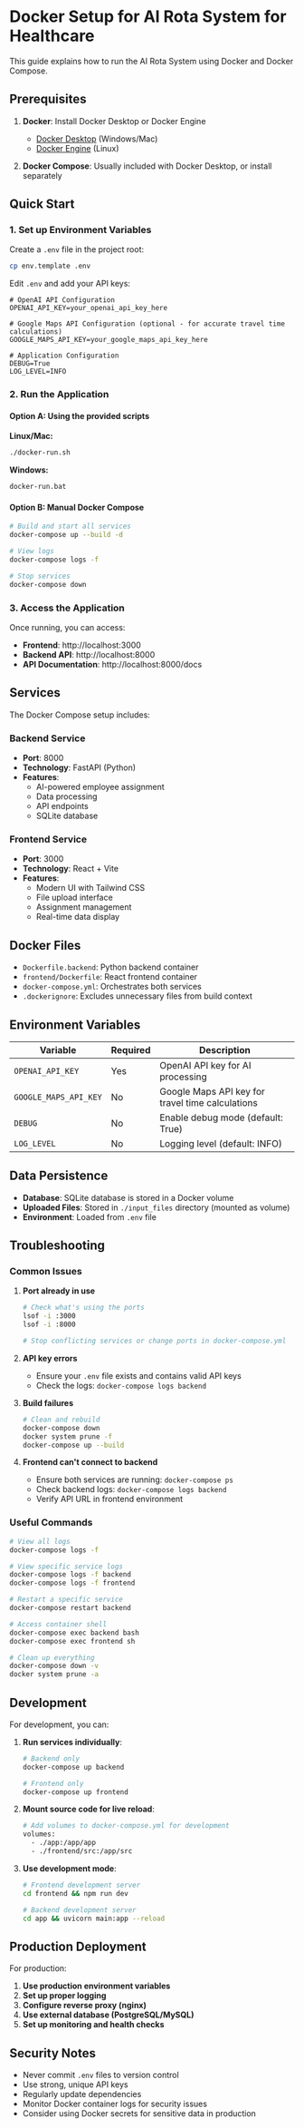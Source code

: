 # Docker Setup for AI Rota System for Healthcare

This guide explains how to run the AI Rota System using Docker and Docker Compose.

## Prerequisites

1. **Docker**: Install Docker Desktop or Docker Engine
   - [Docker Desktop](https://www.docker.com/products/docker-desktop/) (Windows/Mac)
   - [Docker Engine](https://docs.docker.com/engine/install/) (Linux)

2. **Docker Compose**: Usually included with Docker Desktop, or install separately

## Quick Start

### 1. Set up Environment Variables

Create a `.env` file in the project root:

```bash
cp env.template .env
```

Edit `.env` and add your API keys:

```env
# OpenAI API Configuration
OPENAI_API_KEY=your_openai_api_key_here

# Google Maps API Configuration (optional - for accurate travel time calculations)
GOOGLE_MAPS_API_KEY=your_google_maps_api_key_here

# Application Configuration
DEBUG=True
LOG_LEVEL=INFO
```

### 2. Run the Application

#### Option A: Using the provided scripts

**Linux/Mac:**
```bash
./docker-run.sh
```

**Windows:**
```cmd
docker-run.bat
```

#### Option B: Manual Docker Compose

```bash
# Build and start all services
docker-compose up --build -d

# View logs
docker-compose logs -f

# Stop services
docker-compose down
```

### 3. Access the Application

Once running, you can access:

- **Frontend**: http://localhost:3000
- **Backend API**: http://localhost:8000
- **API Documentation**: http://localhost:8000/docs

## Services

The Docker Compose setup includes:

### Backend Service
- **Port**: 8000
- **Technology**: FastAPI (Python)
- **Features**: 
  - AI-powered employee assignment
  - Data processing
  - API endpoints
  - SQLite database

### Frontend Service
- **Port**: 3000
- **Technology**: React + Vite
- **Features**:
  - Modern UI with Tailwind CSS
  - File upload interface
  - Assignment management
  - Real-time data display

## Docker Files

- `Dockerfile.backend`: Python backend container
- `frontend/Dockerfile`: React frontend container
- `docker-compose.yml`: Orchestrates both services
- `.dockerignore`: Excludes unnecessary files from build context

## Environment Variables

| Variable | Required | Description |
|----------|----------|-------------|
| `OPENAI_API_KEY` | Yes | OpenAI API key for AI processing |
| `GOOGLE_MAPS_API_KEY` | No | Google Maps API key for travel time calculations |
| `DEBUG` | No | Enable debug mode (default: True) |
| `LOG_LEVEL` | No | Logging level (default: INFO) |

## Data Persistence

- **Database**: SQLite database is stored in a Docker volume
- **Uploaded Files**: Stored in `./input_files` directory (mounted as volume)
- **Environment**: Loaded from `.env` file

## Troubleshooting

### Common Issues

1. **Port already in use**
   ```bash
   # Check what's using the ports
   lsof -i :3000
   lsof -i :8000
   
   # Stop conflicting services or change ports in docker-compose.yml
   ```

2. **API key errors**
   - Ensure your `.env` file exists and contains valid API keys
   - Check the logs: `docker-compose logs backend`

3. **Build failures**
   ```bash
   # Clean and rebuild
   docker-compose down
   docker system prune -f
   docker-compose up --build
   ```

4. **Frontend can't connect to backend**
   - Ensure both services are running: `docker-compose ps`
   - Check backend logs: `docker-compose logs backend`
   - Verify API URL in frontend environment

### Useful Commands

```bash
# View all logs
docker-compose logs -f

# View specific service logs
docker-compose logs -f backend
docker-compose logs -f frontend

# Restart a specific service
docker-compose restart backend

# Access container shell
docker-compose exec backend bash
docker-compose exec frontend sh

# Clean up everything
docker-compose down -v
docker system prune -a
```

## Development

For development, you can:

1. **Run services individually**:
   ```bash
   # Backend only
   docker-compose up backend
   
   # Frontend only
   docker-compose up frontend
   ```

2. **Mount source code for live reload**:
   ```bash
   # Add volumes to docker-compose.yml for development
   volumes:
     - ./app:/app/app
     - ./frontend/src:/app/src
   ```

3. **Use development mode**:
   ```bash
   # Frontend development server
   cd frontend && npm run dev
   
   # Backend development server
   cd app && uvicorn main:app --reload
   ```

## Production Deployment

For production:

1. **Use production environment variables**
2. **Set up proper logging**
3. **Configure reverse proxy (nginx)**
4. **Use external database (PostgreSQL/MySQL)**
5. **Set up monitoring and health checks**

## Security Notes

- Never commit `.env` files to version control
- Use strong, unique API keys
- Regularly update dependencies
- Monitor Docker container logs for security issues
- Consider using Docker secrets for sensitive data in production 